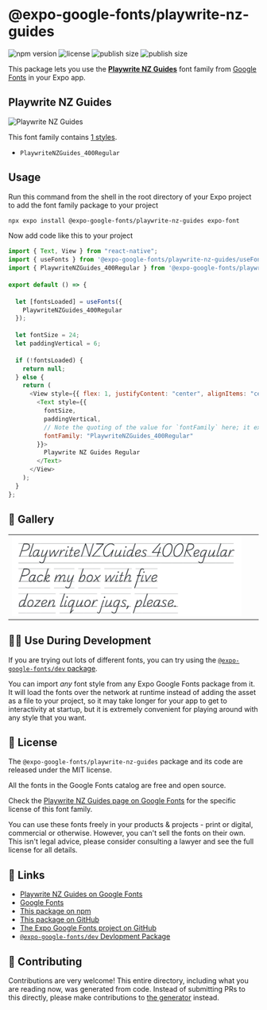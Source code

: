 # @expo-google-fonts/playwrite-nz-guides

![npm version](https://flat.badgen.net/npm/v/@expo-google-fonts/playwrite-nz-guides)
![license](https://flat.badgen.net/github/license/expo/google-fonts)
![publish size](https://flat.badgen.net/packagephobia/install/@expo-google-fonts/playwrite-nz-guides)
![publish size](https://flat.badgen.net/packagephobia/publish/@expo-google-fonts/playwrite-nz-guides)

This package lets you use the [**Playwrite NZ Guides**](https://fonts.google.com/specimen/Playwrite+NZ+Guides) font family from [Google Fonts](https://fonts.google.com/) in your Expo app.

## Playwrite NZ Guides

![Playwrite NZ Guides](./font-family.png)

This font family contains [1 styles](#-gallery).

- `PlaywriteNZGuides_400Regular`

## Usage

Run this command from the shell in the root directory of your Expo project to add the font family package to your project

```sh
npx expo install @expo-google-fonts/playwrite-nz-guides expo-font
```

Now add code like this to your project

```js
import { Text, View } from "react-native";
import { useFonts } from '@expo-google-fonts/playwrite-nz-guides/useFonts';
import { PlaywriteNZGuides_400Regular } from '@expo-google-fonts/playwrite-nz-guides/400Regular';

export default () => {

  let [fontsLoaded] = useFonts({
    PlaywriteNZGuides_400Regular
  });

  let fontSize = 24;
  let paddingVertical = 6;

  if (!fontsLoaded) {
    return null;
  } else {
    return (
      <View style={{ flex: 1, justifyContent: "center", alignItems: "center" }}>
        <Text style={{
          fontSize,
          paddingVertical,
          // Note the quoting of the value for `fontFamily` here; it expects a string!
          fontFamily: "PlaywriteNZGuides_400Regular"
        }}>
          Playwrite NZ Guides Regular
        </Text>
      </View>
    );
  }
};
```

## 🔡 Gallery


||||
|-|-|-|
|![PlaywriteNZGuides_400Regular](./400Regular/PlaywriteNZGuides_400Regular.ttf.png)||||


## 👩‍💻 Use During Development

If you are trying out lots of different fonts, you can try using the [`@expo-google-fonts/dev` package](https://github.com/expo/google-fonts/tree/master/font-packages/dev#readme).

You can import _any_ font style from any Expo Google Fonts package from it. It will load the fonts over the network at runtime instead of adding the asset as a file to your project, so it may take longer for your app to get to interactivity at startup, but it is extremely convenient for playing around with any style that you want.


## 📖 License

The `@expo-google-fonts/playwrite-nz-guides` package and its code are released under the MIT license.

All the fonts in the Google Fonts catalog are free and open source.

Check the [Playwrite NZ Guides page on Google Fonts](https://fonts.google.com/specimen/Playwrite+NZ+Guides) for the specific license of this font family.

You can use these fonts freely in your products & projects - print or digital, commercial or otherwise. However, you can't sell the fonts on their own. This isn't legal advice, please consider consulting a lawyer and see the full license for all details.

## 🔗 Links

- [Playwrite NZ Guides on Google Fonts](https://fonts.google.com/specimen/Playwrite+NZ+Guides)
- [Google Fonts](https://fonts.google.com/)
- [This package on npm](https://www.npmjs.com/package/@expo-google-fonts/playwrite-nz-guides)
- [This package on GitHub](https://github.com/expo/google-fonts/tree/master/font-packages/playwrite-nz-guides)
- [The Expo Google Fonts project on GitHub](https://github.com/expo/google-fonts)
- [`@expo-google-fonts/dev` Devlopment Package](https://github.com/expo/google-fonts/tree/master/font-packages/dev)

## 🤝 Contributing

Contributions are very welcome! This entire directory, including what you are reading now, was generated from code. Instead of submitting PRs to this directly, please make contributions to [the generator](https://github.com/expo/google-fonts/tree/master/packages/generator) instead.
